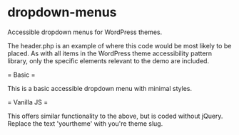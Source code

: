 # dropdown-menus
Accessible dropdown menus for WordPress themes.

The header.php is an example of where this code would be most likely to be placed. As with all items in the WordPress theme accessibility pattern library, only the specific elements relevant to the demo are included.

= Basic =

This is a basic accessible dropdown menu with minimal styles.

= Vanilla JS =

This offers similar functionality to the above, but is coded without jQuery. Replace the text 'yourtheme' with you're theme slug.
